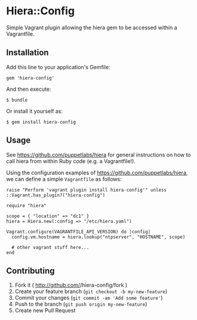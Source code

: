 # Hiera::Config

Simple Vagrant plugin allowing the hiera gem to be accessed within a Vagrantfile.

## Installation

Add this line to your application's Gemfile:

    gem 'hiera-config'

And then execute:

    $ bundle

Or install it yourself as:

    $ gem install hiera-config

## Usage

See https://github.com/puppetlabs/hiera for general instructions on how to call hiera from within Ruby code (e.g. a Vagrantfile!).

Using the configuration examples of https://github.com/puppetlabs/hiera, we can define a simple `Vagrantfile` as follows:
```
raise "Perform 'vagrant plugin install hiera-config'" unless ::Vagrant.has_plugin?("hiera-config")

require "hiera"

scope = { "location" => "dc1" }
hiera = Hiera.new(:config => "/etc/hiera.yaml")

Vagrant.configure(VAGRANTFILE_API_VERSION) do |config|
  config.vm.hostname = hiera.lookup("ntpserver", "HOSTNAME", scope)
  
  # other vagrant stuff here...
end
```

## Contributing

1. Fork it ( http://github.com/<my-github-username>/hiera-config/fork )
2. Create your feature branch (`git checkout -b my-new-feature`)
3. Commit your changes (`git commit -am 'Add some feature'`)
4. Push to the branch (`git push origin my-new-feature`)
5. Create new Pull Request
